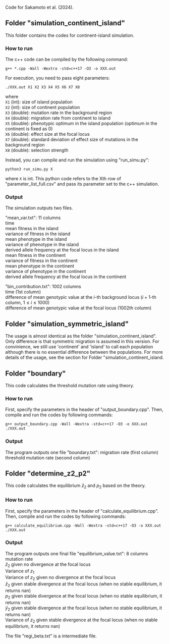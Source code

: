 Code for Sakamoto et al. (2024).

## Folder "simulation_continent_island"
This folder contains the codes for continent-island simulation.

### How to run
The c++ code can be compiled by the following command:
```
g++ *.cpp -Wall -Wextra -std=c++17 -O3 -o XXX.out
```

For execution, you need to pass eight parameters:
```
./XXX.out X1 X2 X3 X4 X5 X6 X7 X8
```
where  
``X1`` (int): size of island population  
``X2`` (int): size of continent population  
``X3`` (double): mutation rate in the background region  
``X4`` (double): migration rate from continent to island  
``X5`` (double): phenotypic optimum in the island population (optimum in the continent is fixed as 0)  
``X6`` (double): effect size at the focal locus  
``X7`` (double): standard deviation of effect size of mutations in the background region  
``X8`` (double): selection strength

Instead, you can compile and run the simulation using "run_simu.py":
```
python3 run_simu.py X
```
where ``X`` is int.
This python code refers to the Xth row of "parameter_list_full.csv" and pass its parameter set to the c++ simulation.

### Output
The simulation outputs two files.

"mean_var.txt": 11 columns  
time  
mean fitness in the island  
variance of fitness in the island  
mean phenotype in the island  
variance of phenotype in the island  
derived allele frequency at the focal locus in the island  
mean fitness in the continent  
variance of fitness in the continent  
mean phenotype in the continent  
variance of phenotype in the continent  
derived allele frequency at the focal locus in the continent

"bin_contribution.txt": 1002 columns  
time (1st column)  
difference of mean genotypic value at the $i$-th background locus ($i+1$-th column, $1\leq i \leq 1000$)  
difference of mean genotypic value at the focal locus (1002th column)

## Folder "simulation_symmetric_island"
The usage is almost identical as the folder "simulation_continent_island".
Only difference is that symmetric migration is assumed in this version. 
For convinience, we still use 'continent' and 'island' to call each population although there is no essential difference between the populations. For more details of the usage, see the section for Folder "simulation_continent_island.

## Folder "boundary"
This code calculates the threshold mutation rate using theory.

### How to run
First, specify the parameters in the header of "output_boundary.cpp".
Then, compile and run the codes by following commands:
```
g++ output_boundary.cpp -Wall -Wextra -std=c++17 -O3 -o XXX.out
./XXX.out
```

### Output
The program outputs one file "boundary.txt":
migration rate (first column)
threshold mutation rate (second column)

## Folder "determine_z2_p2"
This code calculates the equilibrium $\bar{z}_2$ and $p_2$ based on the theory.

### How to run
First, specify the parameters in the header of "calculate_equilibrium.cpp".
Then, compile and run the codes by following commands:
```
g++ calculate_equilibrium.cpp -Wall -Wextra -std=c++17 -O3 -o XXX.out
./XXX.out
```

### Output
The program outputs one final file "equilibrium_value.txt": 8 columns  
mutation rate  
$\bar{z}_2$ given no divergence at the focal locus  
Variance of $z_1$  
Variance of $z_2$ given no divergence at the focal locus  
$\bar{z}_2$ given stable divergence at the focal locus (when no stable equilibrium, it returns nan)  
$p_2$ given stable divergence at the focal locus (when no stable equilibrium, it returns nan)  
$\bar{y}_2$ given stable divergence at the focal locus (when no stable equilibrium, it returns nan)  
Variance of $z_2$ given stable divergence at the focal locus (when no stable equilibrium, it returns nan)  

The file "regi_beta.txt" is a intermediate file.
